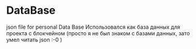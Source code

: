 # DataBase
json file for personal Data Base 
Использовался как база данных для проекта с блокчейном (просто я не был знаком с базами данных, зато умел читать json :-0 )
